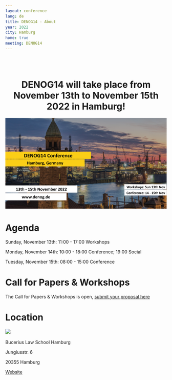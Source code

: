 ```yaml
---
layout: conference
lang: de
title: DENOG14 - About
year: 2022
city: Hamburg
home: true
meeting: DENOG14
---
```


<br><br>
<center>
    <h1>DENOG14 will take place from November 13th to November 15th 2022 in Hamburg!</h1>
</center>

![DENOG14 Banner](/images/meetings/denog14/denog14_banner.png)

# Agenda

Sunday, November 13th: 11:00 - 17:00 Workshops

Monday, November 14th: 10:00 - 18:00 Conference; 19:00 Social

Tuesday, November 15th: 08:00 - 15:00 Conference

# Call for Papers & Workshops

The Call for Papers & Workshops is open, [submit your proposal here](https://pretalx.com/denog14/cfp)


# Location

<img src="https://www.law-school.de/fileadmin/_processed_/b/f/csm_IMG_0507_042020MartinM_1e93ab1357.jpeg" style='width:350px;'>

Bucerius Law School Hamburg

Jungiusstr. 6

20355 Hamburg

<a href='http://www.bucerius-event.de/die-location/raeumlichkeiten/helmut-schmidt-auditorium/' target='_new'>Website</a>
<br>
